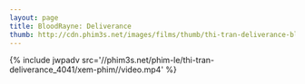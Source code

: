 ```yaml
---
layout: page
title: BloodRayne: Deliverance
thumb: http://cdn.phim3s.net/images/films/thumb/thi-tran-deliverance-bloodrayne-deliverance-2007.jpg
---
```

{% include jwpadv src='//phim3s.net/phim-le/thi-tran-deliverance_4041/xem-phim//video.mp4' %}